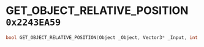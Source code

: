 # GET_OBJECT_RELATIVE_POSITION `0x2243EA59`

```cpp
bool GET_OBJECT_RELATIVE_POSITION(Object _Object, Vector3* _Input, int _Unused, Vector3* _Output);
```